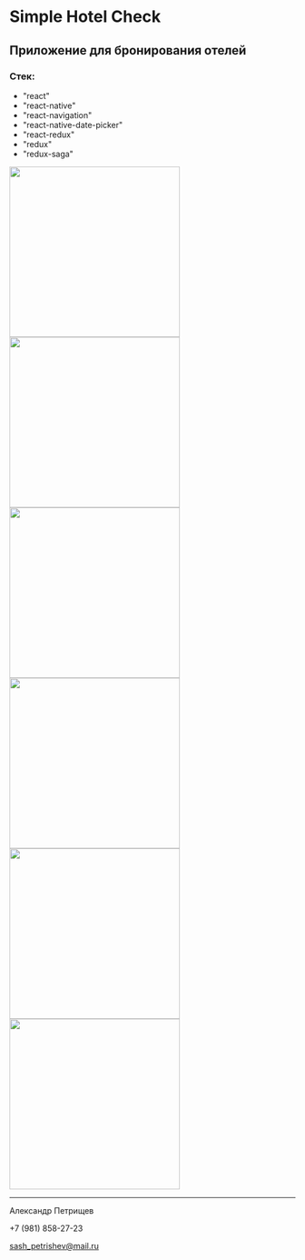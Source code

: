 # Simple Hotel Check

## Приложение для бронирования отелей

### Cтек:

- "react"
- "react-native"
- "react-navigation"
- "react-native-date-picker"
- "react-redux"
- "redux"
- "redux-saga"

<img src="https://github.com/petrishevalexander/BookingLiis2/blob/master/src/assets/screenshots/01.png" width="300"> <img src="https://github.com/petrishevalexander/BookingLiis2/blob/master/src/assets/screenshots/02.png" width="300"> <img src="https://github.com/petrishevalexander/BookingLiis2/blob/master/src/assets/screenshots/03.png" width="300"> <img src="https://github.com/petrishevalexander/BookingLiis2/blob/master/src/assets/screenshots/04.png" width="300"> <img src="https://github.com/petrishevalexander/BookingLiis2/blob/master/src/assets/screenshots/05.png" width="300"> <img src="https://github.com/petrishevalexander/BookingLiis2/blob/master/src/assets/screenshots/06.png" width="300">

---

Александр Петрищев

+7 (981) 858-27-23

sash_petrishev@mail.ru
